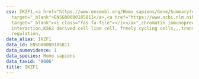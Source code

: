 ```yaml
---
csv: IKZF1,<a href="https://www.ensembl.org/Homo_sapiens/Gene/Summary?db=core;g=ENSG00000185811"
  target="_blank">ENSG00000185811</a>,<a href="https://www.ncbi.nlm.nih.gov/pubmed/23959860"
  target="_blank"><i class="fas fa-file"></i></a>",chromatin immunoprecipitation assay,direct
  interaction,K562 derived cell line cell, freely cycling cells,,,transcriptional
  regulation,
data_alias: IKZF1
data_id: ENSG00000185811
data_numevidence: 1
data_species: Homo sapiens
data_taxid: '9606'
title: IKZF1
---
```

